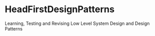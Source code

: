 # HeadFirstDesignPatterns
Learning, Testing and Revising Low Level System Design and Design Patterns
